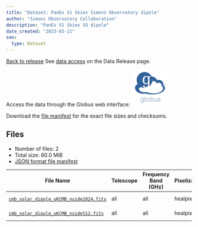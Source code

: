 ```yaml
---
title: "Dataset: PanEx V1 Skies Simons Observatory dipole"
author: "Simons Observatory Collaboration"
description: "PanEx V1 Skies SO dipole"
date_created: "2023-03-21"
seo:
  type: Dataset
---
```


[Back to release](./panexv1-litebird.html#datasets)
See [data access](./panexv1-litebird.html#data-access) on the Data Release page.

Access the data through the Globus web interface: [![Download via Globus](images/globus-logo.png)](https://app.globus.org/file-manager?origin_id=53b2a147-ae9d-4bbf-9d18-3b46d133d4bb&origin_path=%2Fpanexp_v1_litebird%2Fdipole%2F)

Download the [file manifest](https://g-0a470a.6b7bd8.0ec8.data.globus.org/panexp_v1_litebird/dipole/manifest.json) for the exact file sizes and checksums.

## Files

- Number of files: 2
- Total size: 60.0 MiB
- [JSON format file manifest](https://g-0a470a.6b7bd8.0ec8.data.globus.org/panexp_v1_litebird/dipole/manifest.json)

|                                                                            File Name                                                                            | Telescope | Frequency Band (GHz) | Pixelization | Nside |  Unit  |   Size   |
| --------------------------------------------------------------------------------------------------------------------------------------------------------------- | --------- | -------------------- | ------------ | ----: | ------ | -------- |
| [`cmb_solar_dipole_uKCMB_nside1024.fits`](https://g-456d30.0ed28.75bc.data.globus.org/panexp_v1_litebird/galactic/dipole/cmb_solar_dipole_uKCMB_nside1024.fits) | all       | all                  | healpix      |  1024 | dipole | 48.0 MiB |
| [`cmb_solar_dipole_uKCMB_nside512.fits`](https://g-456d30.0ed28.75bc.data.globus.org/panexp_v1_litebird/galactic/dipole/cmb_solar_dipole_uKCMB_nside512.fits)   | all       | all                  | healpix      |   512 | dipole | 12.0 MiB |
